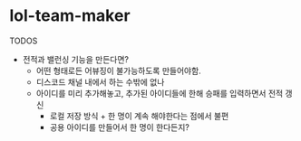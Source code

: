 # lol-team-maker

TODOS

- 전적과 밸런싱 기능을 만든다면?
  - 어떤 형태로든 어뷰징이 불가능하도록 만들어야함.
  - 디스코드 채널 내에서 하는 수밖에 없나
  - 아이디를 미리 추가해놓고, 추가된 아이디들에 한해 승패를 입력하면서 전적 갱신
    - 로컬 저장 방식 + 한 명이 계속 해야한다는 점에서 불편
    - 공용 아이디를 만들어서 한 명이 한다든지?

